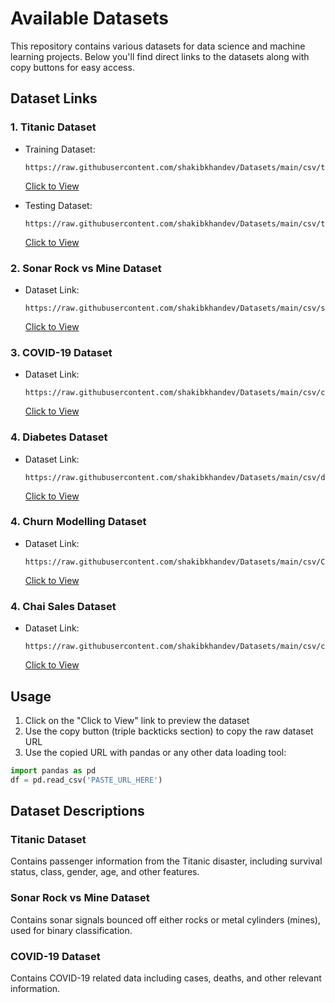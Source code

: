 # Available Datasets

This repository contains various datasets for data science and machine learning projects. Below you'll find direct links to the datasets along with copy buttons for easy access.

## Dataset Links

### 1. Titanic Dataset

- Training Dataset:

  ```
  https://raw.githubusercontent.com/shakibkhandev/Datasets/main/csv/titanic_train_dataset.csv
  ```

  [Click to View](https://raw.githubusercontent.com/shakibkhandev/Datasets/main/csv/titanic_train_dataset.csv)

- Testing Dataset:
  ```
  https://raw.githubusercontent.com/shakibkhandev/Datasets/main/csv/titanic_test_dataset.csv
  ```
  [Click to View](https://raw.githubusercontent.com/shakibkhandev/Datasets/main/csv/titanic_test_dataset.csv)

### 2. Sonar Rock vs Mine Dataset

- Dataset Link:
  ```
  https://raw.githubusercontent.com/shakibkhandev/Datasets/main/csv/sonar_rock_mine_dataset.csv
  ```
  [Click to View](https://raw.githubusercontent.com/shakibkhandev/Datasets/main/csv/sonar_rock_mine_dataset.csv)

### 3. COVID-19 Dataset

- Dataset Link:
  ```
  https://raw.githubusercontent.com/shakibkhandev/Datasets/main/csv/covid_19.csv
  ```
  [Click to View](https://raw.githubusercontent.com/shakibkhandev/Datasets/main/csv/covid_19.csv)

### 4. Diabetes Dataset

- Dataset Link:
  ```
  https://raw.githubusercontent.com/shakibkhandev/Datasets/main/csv/diabetes.csv
  ```
  [Click to View](https://raw.githubusercontent.com/shakibkhandev/Datasets/main/csv/diabetes.csv)


### 4. Churn Modelling Dataset

- Dataset Link:
  ```
  https://raw.githubusercontent.com/shakibkhandev/Datasets/main/csv/Churn_Modelling.csv
  ```
  [Click to View](https://raw.githubusercontent.com/shakibkhandev/Datasets/main/csv/Churn_Modelling.csv)


### 4. Chai Sales Dataset

- Dataset Link:
  ```
  https://raw.githubusercontent.com/shakibkhandev/Datasets/main/csv/chai_sales.csv
  ```
  [Click to View](https://raw.githubusercontent.com/shakibkhandev/Datasets/main/csv/chai_sales.csv)

## Usage

1. Click on the "Click to View" link to preview the dataset
2. Use the copy button (triple backticks section) to copy the raw dataset URL
3. Use the copied URL with pandas or any other data loading tool:

```python
import pandas as pd
df = pd.read_csv('PASTE_URL_HERE')
```

## Dataset Descriptions

### Titanic Dataset

Contains passenger information from the Titanic disaster, including survival status, class, gender, age, and other features.

### Sonar Rock vs Mine Dataset

Contains sonar signals bounced off either rocks or metal cylinders (mines), used for binary classification.

### COVID-19 Dataset

Contains COVID-19 related data including cases, deaths, and other relevant information.
